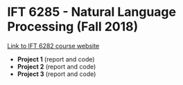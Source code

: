 # IFT 6285 - Natural Language Processing (Fall 2018)

[Link to IFT 6282 course website](http://www-labs.iro.umontreal.ca/~felipe/IFT6285-Hiver2018/frontal.php?page=plan.html)

* **Project 1** (report and code)
* **Project 2** (report and code)
* **Project 3** (report and code)
